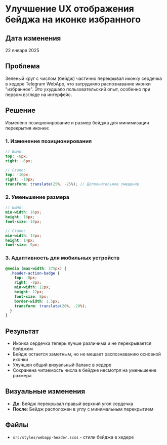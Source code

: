 # Улучшение UX отображения бейджа на иконке избранного

## Дата изменения
22 января 2025

## Проблема
Зеленый круг с числом (бейдж) частично перекрывал иконку сердечка в хедере Telegram WebApp, что затрудняло распознавание иконки "избранное". Это ухудшало пользовательский опыт, особенно при первом взгляде на интерфейс.

## Решение
Изменено позиционирование и размер бейджа для минимизации перекрытия иконки:

### 1. Изменение позиционирования
```scss
// Было:
top: -6px;
right: -6px;

// Стало:
top: -10px;
right: -10px;
transform: translate(25%, -25%); // Дополнительное смещение
```

### 2. Уменьшение размера
```scss
// Было:
min-width: 16px;
height: 16px;
font-size: 10px;

// Стало:
min-width: 14px;
height: 14px;
font-size: 9px;
```

### 3. Адаптивность для мобильных устройств
```scss
@media (max-width: 375px) {
  .header-action-badge {
    top: -8px;
    right: -8px;
    min-width: 12px;
    height: 12px;
    font-size: 8px;
    border-width: 1.5px;
    transform: translate(20%, -20%);
  }
}
```

## Результат
- Иконка сердечка теперь лучше различима и не перекрывается бейджем
- Бейдж остается заметным, но не мешает распознаванию основной иконки
- Улучшен общий визуальный баланс в хедере
- Сохранена читаемость числа в бейдже несмотря на уменьшение размера

## Визуальные изменения
- **До**: Бейдж перекрывал правый верхний угол сердечка
- **После**: Бейдж расположен в углу с минимальным перекрытием

## Файлы
- `src/styles/webapp-header.scss` - стили бейджа в хедере 